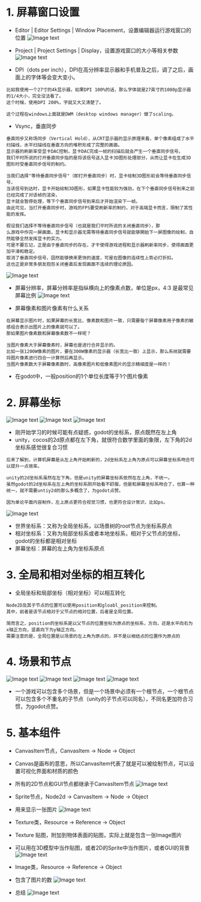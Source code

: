 # 1. 屏幕窗口设置

- Editor | Editor Settings | Window Placement，设置编辑器运行游戏窗口的位置
  ![Image text](image/window01.jpg)

- Project | Project Settings | Display，设置游戏窗口的大小等相关参数
  ![Image text](image/window02.jpg)

- DPI（dots per inch），DPI在高分辨率显示器和手机普及之后，调了之后，画面上的字体等会变大变小。

```
比如我使用一个27寸的4k显示器，如果DPI 100%的话，那么字体就是27英寸的1080p显示器的1/4大小，完全没法看了。
这个时候，使用DPI 200%，字就又大又清楚了。

这个过程在windows上面就是DWM（desktop windows manager）做了scaling。
```

- Vsync，垂直同步

```
垂直同步又称场同步（Vertical Hold），从CRT显示器的显示原理来看，单个像素组成了水平扫描线，水平扫描线在垂直方向的堆积形成了完整的画面。
显示器的刷新率受显卡DAC控制，显卡DAC完成一帧的扫描后就会产生一个垂直同步信号。
我们平时所说的打开垂直同步指的是将该信号送入显卡3D图形处理部分，从而让显卡在生成3D图形时受垂直同步信号的制约。

当我们选择"等待垂直同步信号"（即打开垂直同步）时，显卡绘制3D图形前会等待垂直同步信号，
当该信号到达时，显卡开始绘制3D图形，如果显卡性能较为强劲，在下个垂直同步信号到来之前已经完成了对该帧的渲染，
显卡就会暂停处理，等下个垂直同步信号到来后才开始渲染下一帧。
由此可见，当打开垂直同步时，游戏的FPS要受刷新率的制约，对于高端显卡而言，限制了其性能的发挥。

假设我们选择不等待垂直同步信号（也就是我们平时所说的关闭垂直同步），那
么游戏中作完一屏画面，显卡和显示器无需等待垂直同步信号就能够開始下一屏图像的绘制，自然能够全然发挥显卡的实力。
可是不要忘记，正是由于垂直同步的存在，才干使得游戏进程和显示器刷新率同步，使得画面更加平滑和稳定。
取消了垂直同步信号，固然能够换来更快的速度，可是在图像的连续性上势必打折扣。
这也正是非常多朋友抱怨关闭垂直后发现画面不连续的理论原因。
```

![Image text](image/window03.jpg)

- 屏幕分辨率，屏幕分辨率是指纵横向上的像素点数，单位是px，4:3 是最常见屏幕比例
  ![Image text](image/pixel.jpg)


- 屏幕像素和图片像素有什么关系

```
在屏幕显示图片时，如果屏幕的长宽比、像素数和图片一致，只需要每个屏幕像素用子像素的敏感组合表示出图片上的像素就可以了。
那如果图片像素数和屏幕像素数不一样呢？

当图片像素大于屏幕像素时，屏幕也是进行合并显示的。
比如一张1200W像素的图片，要在300W像素的显示器（长宽比一致）上显示，那么系统就需要将图片像素进行四合一计算然后再显示。
当图片像素数大于屏幕像素数时，高像素图片和低像素图片的显示精细度是一样的！
```

- 在godot中，一般position的1个单位长度等于1个图片像素

# 2. 屏幕坐标

![Image text](image/坐标系.png)
![Image text](image/坐标系-godot-1.png)
![Image text](image/坐标系-godot-4个象限.png)

- 刚开始学习的时候可能有点疑惑，godot的坐标系，原点既然在左上角
- unity，cocos的2d原点都在左下角，就很符合数学里面的象限，左下角的2d坐标系感觉很复合习惯

```
后来了解到，计算机屏幕是从左上角开始刷新的，2d坐标系左上角为原点可以屏幕坐标系吻合可以提升一点效率。  

unity的2d坐标系虽然在左下角，但是unity的屏幕坐标系依然在左上角，不统一。
虽然godot的2d坐标系在左上角的坐标系刚开始看不舒服，但是和屏幕坐标系吻合了，也算一种统一，就不需要untiy2d的那么多概念了，为godot点赞。

因为单论平面内容制作，左上原点更符合视觉习惯，也更符合设计常识，比如ps。
```

![Image text](image/坐标系-ps.JPG)

- 世界坐标系：又称为全局坐标系，以场景树的root节点为坐标系原点
- 相对坐标系：又称为局部坐标系或者本地坐标系，相对于父节点的坐标，godot的坐标都是相对坐标
- 屏幕坐标：屏幕的左上角为坐标系原点

# 3. 全局和相对坐标的相互转化

- 全局坐标和局部坐标（相对坐标）可以相互转化

```
Node2D及其子节点的位置可以使用position和gloabl_position来控制。
其中，前者是该节点相对于父节点的相对位置，后者是全局位置。

简而言之，position的坐标系是以父节点的位置坐标为原点的坐标系，方向，还是水平向右为x轴正方向，竖直向下为y轴正方向。
需要注意的是，全局位置是以场景的左上角为原点的，并不是以根结点的位置作为原点的
```

# 4. 场景和节点

![Image text](image/场景.png)
![Image text](image/节点.png)
![Image text](image/节点渲染顺序.png)
![Image text](image/节点的顺序.png)

- 一个游戏可以包含多个场景，但是一个场景中必须有一个根节点，一个根节点可以包含多个不重名的子节点（unity的子节点可以同名），不同名更加符合习惯，为godot点赞。

# 5. 基本组件

- CanvasItem节点，CanvasItem -> Node -> Object
- Canvas是画布的意思，所以CanvasItem代表了就是可以被绘制节点，可以设置可视化界面和材质的颜色
- 所有的2D节点和GUI节点都继承于CanvasItem节点
  ![Image text](./image/component1.png)


- Sprite节点，Node2d -> CanvasItem -> Node -> Object
- 用来显示一张图片
  ![Image text](./image/component2.png)


- Texture类，Resource -> Reference -> Object
- Texture 贴图，附加到物体表面的贴图，实际上就是包含一张Image图片
- 可以用在3D模型中当作贴图，或者2D的Sprite中当作图片，或者GUI的背景
  ![Image text](./image/component3.png)


- Image类，Resource -> Reference -> Object
- 包含了图片的数
  ![Image text](./image/component4.png)


- 总结
  ![Image text](./image/component5.png)
